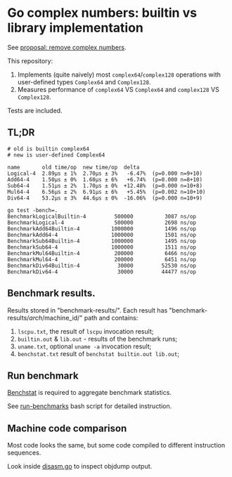 # Go complex numbers: builtin vs library implementation

See [proposal: remove complex numbers](https://github.com/golang/go/issues/19921).

This repository:
1. Implements (quite naively) most `complex64`/`complex128` operations with user-defined
   types `Complex64` and `Complex128`.
2. Measures performance of `complex64` VS `Complex64` and `complex128` VS `Complex128`. 

Tests are included.

## TL;DR

```
# old is builtin complex64
# new is user-defined Complex64

name       old time/op  new time/op  delta
Logical-4  2.89µs ± 1%  2.70µs ± 3%   -6.47%  (p=0.000 n=9+10)
Add64-4    1.50µs ± 0%  1.60µs ± 6%   +6.74%  (p=0.000 n=8+10)
Sub64-4    1.51µs ± 2%  1.70µs ± 0%  +12.48%  (p=0.000 n=10+8)
Mul64-4    6.56µs ± 2%  6.91µs ± 6%   +5.45%  (p=0.002 n=10+10)
Div64-4    53.2µs ± 3%  44.6µs ± 0%  -16.06%  (p=0.000 n=10+9)
```

```
go test -bench=.
BenchmarkLogicalBuiltin-4   	  500000	      3087 ns/op
BenchmarkLogical-4          	  500000	      2698 ns/op
BenchmarkAdd64Builtin-4     	 1000000	      1496 ns/op
BenchmarkAdd64-4            	 1000000	      1501 ns/op
BenchmarkSub64Builtin-4     	 1000000	      1495 ns/op
BenchmarkSub64-4            	 1000000	      1511 ns/op
BenchmarkMul64Builtin-4     	  200000	      6466 ns/op
BenchmarkMul64-4            	  200000	      6451 ns/op
BenchmarkDiv64Builtin-4     	   30000	     52530 ns/op
BenchmarkDiv64-4            	   30000	     44477 ns/op
```

## Benchmark results.

Results stored in "benchmark-results/".
Each result has "benchmark-results/$arch/$machine_id/"
path and contains:

1. `lscpu.txt`, the result of `lscpu` invocation result;
2. `builtin.out` & `lib.out` - results of the benchmark runs;
3. `uname.txt`, optional `uname -a` invocation result;
4. `benchstat.txt` result of `benchstat builtin.out lib.out`;

## Run benchmark

[Benchstat](https://godoc.org/golang.org/x/perf/cmd/benchstat) is required to
aggregate benchmark statistics.

See [run-benchmarks](run-benchmarks) bash script for detailed instruction.

## Machine code comparison

Most code looks the same, but some code compiled
to different instruction sequences.

Look inside [disasm.go](disasm.go) to inspect objdump output.

